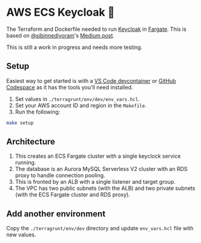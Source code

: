 # AWS ECS Keycloak :key:
The Terraform and Dockerfile needed to run [Keycloak](https://www.keycloak.org/) in [Fargate](https://docs.aws.amazon.com/AmazonECS/latest/developerguide/AWS_Fargate.html).  This is based on [@sibinnediyoram](https://github.com/sibinnediyoram)'s [Medium post](https://medium.com/cloudnloud/run-keycloak-in-amazon-ecs-3487f3352563).

This is still a work in progress and needs more testing.

## Setup
Easiest way to get started is with a [VS Code devcontainer](https://code.visualstudio.com/docs/devcontainers/tutorial) or [GitHub Codespace](https://github.com/features/codespaces) as it has the tools you'll need installed.

1. Set values in `./terragrunt/env/dev/env_vars.hcl`.
1. Set your AWS account ID and region in the `Makefile`.
1. Run the following:
```bash
make setup
```

## Architecture
1. This creates an ECS Fargate cluster with a single keyclock service running.
1. The database is an Aurora MySQL Serverless V2 cluster with an RDS proxy to handle connection pooling.
1. This is fronted by an ALB with a single listener and target group.
1. The VPC has two public subnets (with the ALB) and two private subnets (with the ECS Fargate cluster and RDS proxy).

## Add another environment
Copy the `./terragrunt/env/dev` directory and update `env_vars.hcl` file with new values.

